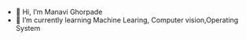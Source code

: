 - 👋 Hi, I’m Manavi Ghorpade 
- 🌱 I’m currently learning Machine Learing, Computer vision,Operating System

<!---
Manavi-ghorpade/Manavi-ghorpade is a ✨ special ✨ repository because its `README.md` (this file) appears on your GitHub profile.
You can click the Preview link to take a look at your changes.
--->
